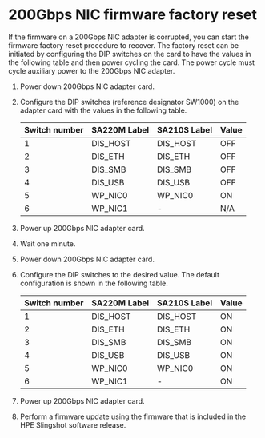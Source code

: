 
# 200Gbps NIC firmware factory reset

If the firmware on a 200Gbps NIC adapter is corrupted, you can start the firmware factory reset procedure to recover.
The factory reset can be initiated by configuring the DIP switches on the card to have the values in the following table and then power cycling the card.
The power cycle must cycle auxiliary power to the 200Gbps NIC adapter.

1. Power down 200Gbps NIC adapter card.

2. Configure the DIP switches (reference designator SW1000) on the adapter card with the values in the following table.

    | Switch number | SA220M Label | SA210S Label | Value      |
    |---------------|--------------|--------------|------------|
    | 1             | DIS_HOST     | DIS_HOST     | OFF        |
    | 2             | DIS_ETH      | DIS_ETH      | OFF        |
    | 3             | DIS_SMB      | DIS_SMB      | OFF        |
    | 4             | DIS_USB      | DIS_USB      | OFF        |
    | 5             | WP_NIC0      | WP_NIC0      | ON         |
    | 6             | WP_NIC1      | -            | N/A        |

3. Power up 200Gbps NIC adapter card.

4. Wait one minute.

5. Power down 200Gbps NIC adapter card.

6. Configure the DIP switches to the desired value. The default configuration is shown in the following table.

    | Switch number | SA220M Label | SA210S Label | Value |
    |---------------|--------------|--------------|-------|
    | 1             | DIS_HOST     | DIS_HOST     | ON    |
    | 2             | DIS_ETH      | DIS_ETH      | ON    |
    | 3             | DIS_SMB      | DIS_SMB      | ON    |
    | 4             | DIS_USB      | DIS_USB      | ON    |
    | 5             | WP_NIC0      | WP_NIC0      | ON    |
    | 6             | WP_NIC1      | -            | ON    |

7. Power up 200Gbps NIC adapter card.

8. Perform a firmware update using the firmware that is included in the HPE Slingshot software release.
